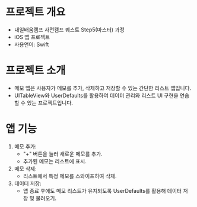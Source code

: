 # 프로젝트 개요
- 내일배움캠프 사전캠프 퀘스트 Step5(마스터) 과정
- iOS 앱 프로젝트
- 사용언어: Swift

# 프로젝트 소개
- 메모 앱은 사용자가 메모를 추가, 삭제하고 저장할 수 있는 간단한 리스트 앱입니다.
- UITableView와 UserDefaults를 활용하여 데이터 관리와 리스트 UI 구현을 연습할 수 있는 프로젝트입니다.

# 앱 기능
1. 메모 추가:
   - "+" 버튼을 눌러 새로운 메모를 추가.
   - 추가된 메모는 리스트에 표시.
2. 메모 삭제:
   - 리스트에서 특정 메모를 스와이프하여 삭제.
3. 데이터 저장:
   - 앱 종료 후에도 메모 리스트가 유지되도록 UserDefaults를 활용해 데이터 저장 및 불러오기.


